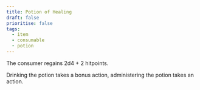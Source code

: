 ```yaml
---
title: Potion of Healing
draft: false
prioritise: false
tags:
  - item
  - consumable
  - potion
---
```


The consumer regains 2d4 + 2 hitpoints.

Drinking the potion takes a bonus action, administering the potion takes an action.
